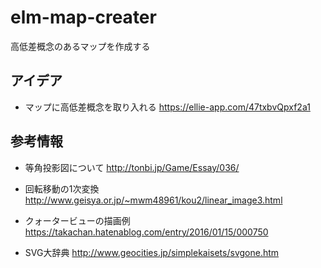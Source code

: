 # elm-map-creater
高低差概念のあるマップを作成する

アイデア
-----------------
* マップに高低差概念を取り入れる
https://ellie-app.com/47txbvQpxf2a1

参考情報
-----------------
* 等角投影図について 
http://tonbi.jp/Game/Essay/036/

* 回転移動の1次変換
http://www.geisya.or.jp/~mwm48961/kou2/linear_image3.html

* クォータービューの描画例
https://takachan.hatenablog.com/entry/2016/01/15/000750

* SVG大辞典
http://www.geocities.jp/simplekaisets/svgone.htm
